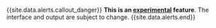 {{site.data.alerts.callout_danger}}
**This is an [experimental](experimental-feature-lifecycle.html) feature**. The interface and output are subject to change.
{{site.data.alerts.end}}
